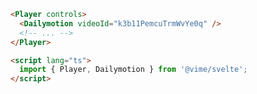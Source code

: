 ```html {2,7} title="example.svelte"
<Player controls>
  <Dailymotion videoId="k3b11PemcuTrmWvYe0q" />
  <!-- ... -->
</Player>

<script lang="ts">
  import { Player, Dailymotion } from '@vime/svelte';
</script>
```
